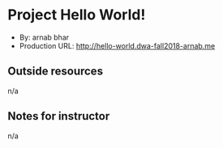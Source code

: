 # Project Hello World!
+ By: arnab bhar
+ Production URL: <http://hello-world.dwa-fall2018-arnab.me>

## Outside resources
n/a

## Notes for instructor
n/a
